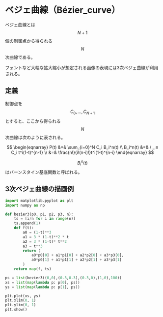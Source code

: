 # ベジェ曲線（Bézier_curve）

ベジェ曲線とは$$N+1$$個の制御点から得られる$$N$$次曲線である。

フォントなど大幅な拡大縮小が想定される画像の表現には3次ベジェ曲線が利用される。

## 定義

制御点を$$C_0, \dots, C_{N+1}$$とすると、ここから得られる$$N$$次曲線は次のように表される。

$$
\begin{eqnarray}
P(t) &=& \sum_{i=0}^N C_i B_i^n(t) \\
B_i^n(t) &=& \ _ n C_i t^i(1-t)^{n-1} \\
&=& \frac{n!}{i!(n-i)!}t^i(1-t)^{n-i}
\end{eqnarray}
$$

$$B_i^n(t)$$はバーンスタイン基底関数と呼ばれる。

## 3次ベジェ曲線の描画例

```py
import matplotlib.pyplot as plt
import numpy as np

def bezier3(p0, p1, p2, p3, n):
    ts = [i/n for i in range(n)]
    ts.append(1)
    def f(t):
        a0 = (1-t)**3
        a1 = 3 * (1-t)**2 * t
        a2 = 3 * (1-t)* t**2
        a3 = t**3
        return (
            a0*p0[0] + a1*p1[0] + a2*p2[0] + a3*p3[0],
            a0*p0[1] + a1*p1[1] + a2*p2[1] + a3*p3[1]
        )
    return map(f, ts)

ps = list(bezier3((0,0),(0.3,0.3),(0.3,0),(1,0),100))
xs = list(map(lambda p: p[0], ps))
ys = list(map(lambda p: p[1], ps))

plt.plot(xs, ys)
plt.xlim(0, 1)
plt.ylim(0, 1)
plt.show()

```
